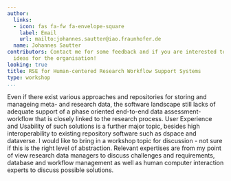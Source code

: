 ```yaml
---
author:
  links:
  - icon: fas fa-fw fa-envelope-square
    label: Email
    url: mailto:johannes.sautter@iao.fraunhofer.de
  name: Johannes Sautter
contributors: Contact me for some feedback and if you are interested to join and share
  ideas for the organisation!
looking: true
title: RSE for Human-centered Research Workflow Support Systems
type: workshop
...
```


Even if there exist various approaches and repositories for storing and manageing meta- and research data, the software landscape still lacks of adequate support of a phase oriented end-to-end data assessment-workflow that is closely linked to the research process. User Experience and Usability of such solutions is a further major topic, besides high interoperability to existing repository software such as dspace and dataverse. I would like to bring in a workshop topic for discussion - not sure if this is the right level of abstraction. Relevant expertises are from my point of view research data managers to discuss challenges and requirements, database and workflow management as well as human computer interaction experts to discuss possible solutions.
